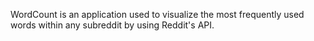 WordCount is an application used to visualize 
the most frequently used words within any subreddit by
using Reddit's API. 
